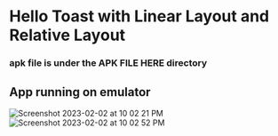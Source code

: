 # Hello Toast with Linear Layout and Relative Layout

### apk file is under the APK FILE HERE directory


## App running on emulator
![Screenshot 2023-02-02 at 10 02 21 PM](https://user-images.githubusercontent.com/94663542/216502612-55d0cac6-23a4-4890-9327-bc425f3e5daa.png)
<br>
![Screenshot 2023-02-02 at 10 02 52 PM](https://user-images.githubusercontent.com/94663542/216502696-0d09ee27-3241-46ff-9037-e453cd480b5b.png)
